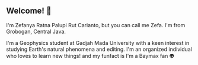 ## Welcome! 👋

I'm Zefanya Ratna Palupi Rut Carianto, but you can call me Zefa. I'm from Grobogan, Central Java.

I'm a Geophysics student at Gadjah Mada University with a keen interest in studying Earth's natural phenomena and editing. I'm an organized individual who loves to learn new things! and my funfact is I'm a Baymax fan 👽

